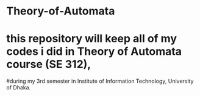 # Theory-of-Automata
# this repository will keep all of my codes i did in Theory of Automata course (SE 312),
#during my 3rd semester in Institute of Information Technology, University of Dhaka.

  
